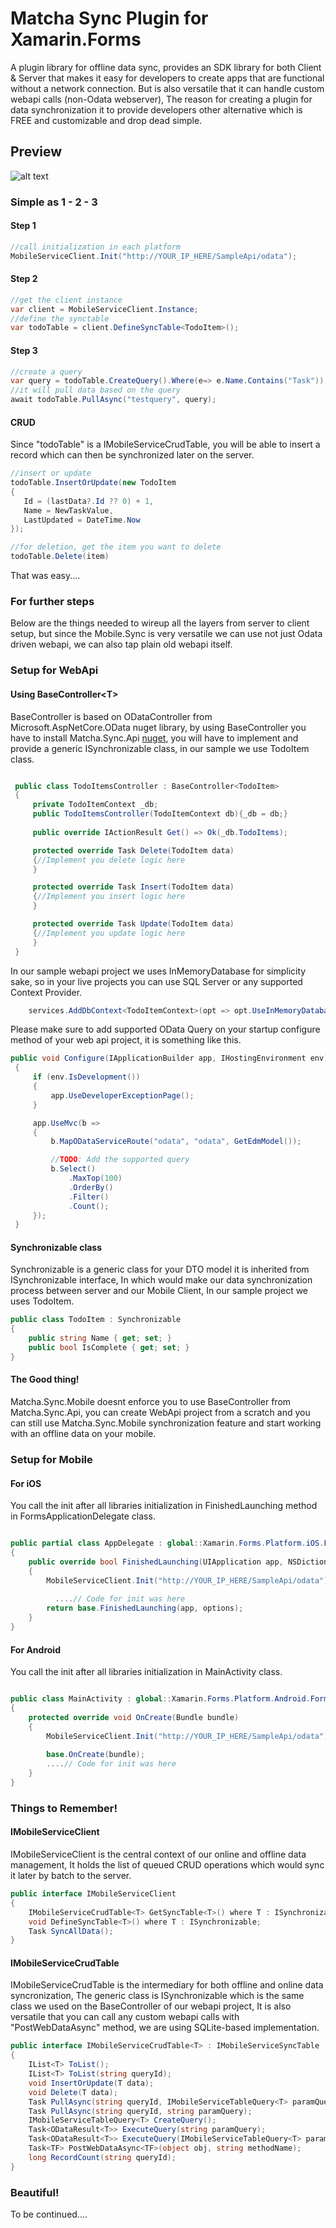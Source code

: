 # Matcha Sync Plugin for Xamarin.Forms
A plugin library for offline data sync, provides an SDK library for both Client & Server that makes it easy for developers to create apps that are functional without a network connection. But is also versatile that it can handle custom webapi calls (non-Odata webserver), The reason for creating a plugin for data synchronization it to provide developers other alternative which is FREE and customizable and drop dead simple. 
 
## Preview
 ![alt text](https://github.com/winstongubantes/matcha.sync/blob/master/Images/valid.gif "Sample In Action")

### Simple as 1 - 2 - 3
#### Step 1

 ```csharp
 //call initialization in each platform
MobileServiceClient.Init("http://YOUR_IP_HERE/SampleApi/odata");
 ```
 #### Step 2

 ```csharp
 //get the client instance
var client = MobileServiceClient.Instance;
//define the synctable
var todoTable = client.DefineSyncTable<TodoItem>();
 ```
#### Step 3

 ```csharp
 //create a query
var query = todoTable.CreateQuery().Where(e=> e.Name.Contains("Task"));
//it will pull data based on the query
await todoTable.PullAsync("testquery", query);
 ``` 
 
#### CRUD
Since "todoTable" is a IMobileServiceCrudTable, you will be able to insert a record which can then be synchronized later on the server.

 ```csharp
//insert or update
todoTable.InsertOrUpdate(new TodoItem
{
    Id = (lastData?.Id ?? 0) + 1,
    Name = NewTaskValue,
    LastUpdated = DateTime.Now
});

//for deletion, get the item you want to delete
todoTable.Delete(item)
 ``` 

That was easy....

### For further steps
Below are the things needed to wireup all the layers from server to client setup, but since the Mobile.Sync is very versatile we can use not just Odata driven webapi, we can also tap plain old webapi itself.

### Setup for WebApi
 
#### Using BaseController<T\>
 
BaseController is based on ODataController from Microsoft.AspNetCore.OData nuget library, by using BaseController you have to install Matcha.Sync.Api [nuget](https://www.nuget.org/packages/Matcha.Sync.Api/), you will have to implement and provide a generic ISynchronizable class, in our sample we use TodoItem class. 
 
 ```csharp
 
  public class TodoItemsController : BaseController<TodoItem>
  {
	  private TodoItemContext _db;
      public TodoItemsController(TodoItemContext db){_db = db;}
   
      public override IActionResult Get() => Ok(_db.TodoItems);

      protected override Task Delete(TodoItem data)
      {//Implement you delete logic here
      }

      protected override Task Insert(TodoItem data)
      {//Implement you insert logic here
      }

      protected override Task Update(TodoItem data)
      {//Implement you update logic here
      }
  }
 ```
 
In our sample webapi project we uses InMemoryDatabase for simplicity sake, so in your live projects you can use SQL Server or any supported Context Provider. 

 ```csharp
	 services.AddDbContext<TodoItemContext>(opt => opt.UseInMemoryDatabase("TodoItems"));
 ```
 
 Please make sure to add supported OData Query on your startup configure method of your web api project, it is something like this.
  ```csharp
  public void Configure(IApplicationBuilder app, IHostingEnvironment env)
   {
       if (env.IsDevelopment())
       {
           app.UseDeveloperExceptionPage();
       }

       app.UseMvc(b =>
       {
           b.MapODataServiceRoute("odata", "odata", GetEdmModel());

           //TODO: Add the supported query
           b.Select()
               .MaxTop(100)
               .OrderBy()
               .Filter()
               .Count();
       });
   }
 ```

#### Synchronizable class

Synchronizable is a generic class for your DTO model it is inherited from ISynchronizable interface, In which would make our data synchronization process between server and our Mobile Client, In our sample project we uses TodoItem. 

 ```csharp
 public class TodoItem : Synchronizable
 {
     public string Name { get; set; }
     public bool IsComplete { get; set; }
 }
 ```

#### The Good thing!

Matcha.Sync.Mobile doesnt enforce you to use BaseController from Matcha.Sync.Api, you can create  WebApi  project from a scratch and you can still use Matcha.Sync.Mobile synchronization feature and start working with an offline data on your mobile. 

 
### Setup for Mobile 
 
#### For iOS
 
You call the init after all libraries initialization in FinishedLaunching method in FormsApplicationDelegate class.
 
 ```csharp
 
public partial class AppDelegate : global::Xamarin.Forms.Platform.iOS.FormsApplicationDelegate
 {
     public override bool FinishedLaunching(UIApplication app, NSDictionary options)
     {
         MobileServiceClient.Init("http://YOUR_IP_HERE/SampleApi/odata");
         
           ....// Code for init was here
         return base.FinishedLaunching(app, options);
     }
 }
 
 ```

#### For Android
 
You call the init after all libraries initialization in MainActivity class.
 
 ```csharp
 
public class MainActivity : global::Xamarin.Forms.Platform.Android.FormsAppCompatActivity
 {
     protected override void OnCreate(Bundle bundle)
     {
	     MobileServiceClient.Init("http://YOUR_IP_HERE/SampleApi/odata");
	     
	     base.OnCreate(bundle);
         ....// Code for init was here
     }
 }
 
 ```

### Things to Remember!

#### IMobileServiceClient

IMobileServiceClient is the central context of our online and offline data management, It holds the list of queued CRUD operations which would sync it later by batch to the server.

 ```csharp
public interface IMobileServiceClient
 {
     IMobileServiceCrudTable<T> GetSyncTable<T>() where T : ISynchronizable;
     void DefineSyncTable<T>() where T : ISynchronizable;
     Task SyncAllData();
 }
 ```

#### IMobileServiceCrudTable
 
IMobileServiceCrudTable is the intermediary for both offline and online data syncronization, The generic class is ISynchronizable which is the same class we used on the BaseController of our webapi project, It is also versatile that you can call any custom webapi calls with "PostWebDataAsync" method, we are using SQLite-based implementation.

 ```csharp
 public interface IMobileServiceCrudTable<T> : IMobileServiceSyncTable
 {
     IList<T> ToList();
     IList<T> ToList(string queryId);
     void InsertOrUpdate(T data);
     void Delete(T data);
     Task PullAsync(string queryId, IMobileServiceTableQuery<T> paramQuery);
     Task PullAsync(string queryId, string paramQuery);
     IMobileServiceTableQuery<T> CreateQuery();
     Task<ODataResult<T>> ExecuteQuery(string paramQuery);
     Task<ODataResult<T>> ExecuteQuery(IMobileServiceTableQuery<T> paramQuery);
     Task<TF> PostWebDataAsync<TF>(object obj, string methodName);
     long RecordCount(string queryId);
 }
 ```

 
### Beautiful!
 
 To be continued....


